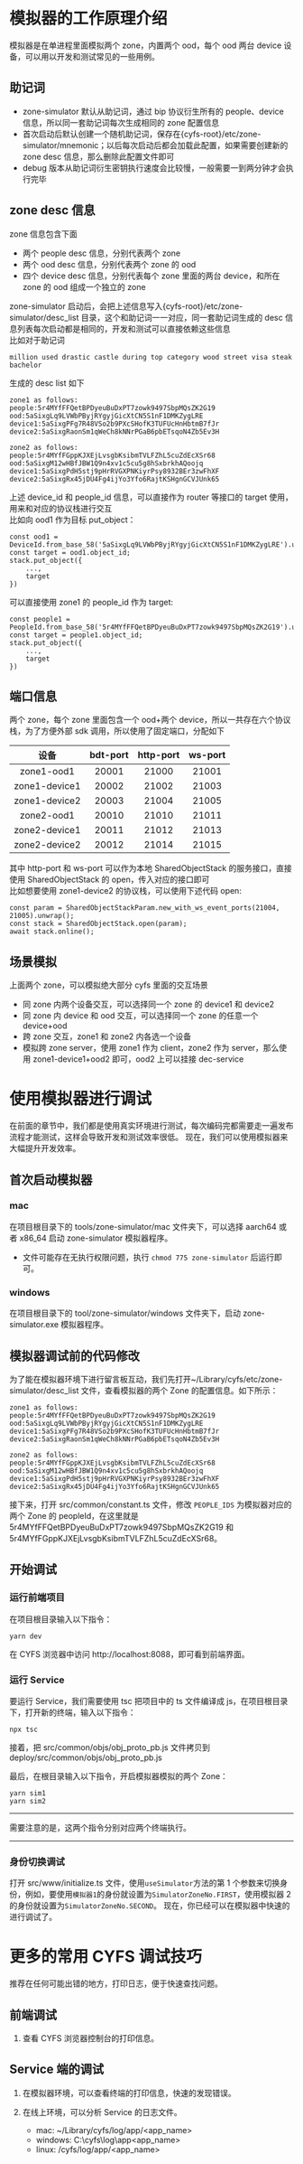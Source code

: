 # 模拟器的工作原理介绍

模拟器是在单进程里面模拟两个 zone，内置两个 ood，每个 ood 两台 device 设备，可以用以开发和测试常见的一些用例。

## 助记词

- zone-simulator 默认从助记词，通过 bip 协议衍生所有的 people、device 信息，所以同一套助记词每次生成相同的 zone 配置信息
- 首次启动后默认创建一个随机助记词，保存在{cyfs-root}/etc/zone-simulator/mnemonic；以后每次启动后都会加载此配置，如果需要创建新的 zone desc 信息，那么删除此配置文件即可
- debug 版本从助记词衍生密钥执行速度会比较慢，一般需要一到两分钟才会执行完毕

## zone desc 信息

zone 信息包含下面

- 两个 people desc 信息，分别代表两个 zone
- 两个 ood desc 信息，分别代表两个 zone 的 ood
- 四个 device desc 信息，分别代表每个 zone 里面的两台 device，和所在 zone 的 ood 组成一个独立的 zone

zone-simulator 启动后，会把上述信息写入{cyfs-root}/etc/zone-simulator/desc_list 目录，这个和助记词一一对应，同一套助记词生成的 desc 信息列表每次启动都是相同的，开发和测试可以直接依赖这些信息  
比如对于助记词

```
million used drastic castle during top category wood street visa steak bachelor
```

生成的 desc list 如下

```
zone1 as follows:
people:5r4MYfFFQetBPDyeuBuDxPT7zowk9497SbpMQsZK2G19
ood:5aSixgLq9LVWbPByjRYgyjGicXtCN5S1nF1DMKZygLRE
device1:5aSixgPFg7R48VSo2b9PXcSHofK3TUFUcHnHbtmB7fJr
device2:5aSixgRaonSm1qWeCh8kNNrPGaB6pbETsqoN4Zb5Ev3H

zone2 as follows:
people:5r4MYfFGppKJXEjLvsgbKsibmTVLFZhL5cuZdEcXSr68
ood:5aSixgM12wHBfJBW1Q9n4xv1c5cu5g8hSxbrkhAQoojq
device1:5aSixgPdH5stj9pHrRVGXPNKiyrPsy8932BEr3zwFhXF
device2:5aSixgRx45jDU4Fg4ijYo3Yfo6RajtKSHgnGCVJUnk65
```

上述 device_id 和 people_id 信息，可以直接作为 router 等接口的 target 使用，用来和对应的协议栈进行交互  
比如向 ood1 作为目标 put_object：

```
const ood1 = DeviceId.from_base_58('5aSixgLq9LVWbPByjRYgyjGicXtCN5S1nF1DMKZygLRE').unwrap();
const target = ood1.object_id;
stack.put_object({
    ...,
    target
})
```

可以直接使用 zone1 的 people_id 作为 target:

```
const people1 = PeopleId.from_base_58('5r4MYfFFQetBPDyeuBuDxPT7zowk9497SbpMQsZK2G19').unwrap();
const target = people1.object_id;
stack.put_object({
    ...,
    target
})
```

## 端口信息

两个 zone，每个 zone 里面包含一个 ood+两个 device，所以一共存在六个协议栈，为了方便外部 sdk 调用，所以使用了固定端口，分配如下

|     设备      | bdt-port | http-port | ws-port |
| :-----------: | :------: | :-------: | :-----: |
|  zone1-ood1   |  20001   |   21000   |  21001  |
| zone1-device1 |  20002   |   21002   |  21003  |
| zone1-device2 |  20003   |   21004   |  21005  |
|  zone2-ood1   |  20010   |   21010   |  21011  |
| zone2-device1 |  20011   |   21012   |  21013  |
| zone2-device2 |  20012   |   21014   |  21015  |

其中 http-port 和 ws-port 可以作为本地 SharedObjectStack 的服务接口，直接使用 SharedObjectStack 的 open，传入对应的接口即可  
比如想要使用 zone1-device2 的协议栈，可以使用下述代码 open:

```
const param = SharedObjectStackParam.new_with_ws_event_ports(21004, 21005).unwrap();
const stack = SharedObjectStack.open(param);
await stack.online();
```

## 场景模拟

上面两个 zone，可以模拟绝大部分 cyfs 里面的交互场景

- 同 zone 内两个设备交互，可以选择同一个 zone 的 device1 和 device2
- 同 zone 内 device 和 ood 交互，可以选择同一个 zone 的任意一个 device+ood
- 跨 zone 交互，zone1 和 zone2 内各选一个设备
- 模拟跨 zone server，使用 zone1 作为 client，zone2 作为 server，那么使用 zone1-device1+ood2 即可，ood2 上可以挂接 dec-service

# 使用模拟器进行调试

在前面的章节中，我们都是使用真实环境进行测试，每次编码完都需要走一遍发布流程才能测试，这样会导致开发和测试效率很低。
现在，我们可以使用模拟器来大幅提升开发效率。

## 首次启动模拟器

### mac

在项目根目录下的 tools/zone-simulator/mac 文件夹下，可以选择 aarch64 或者 x86_64 启动 zone-simulator 模拟器程序。

- 文件可能存在无执行权限问题，执行 `chmod 775 zone-simulator` 后运行即可。

### windows

在项目根目录下的 tool/zone-simulator/windows 文件夹下，启动 zone-simulator.exe 模拟器程序。

## 模拟器调试前的代码修改

为了能在模拟器环境下进行留言板互动，我们先打开~/Library/cyfs/etc/zone-simulator/desc_list 文件，查看模拟器的两个 Zone 的配置信息。如下所示：

```
zone1 as follows:
people:5r4MYfFFQetBPDyeuBuDxPT7zowk9497SbpMQsZK2G19
ood:5aSixgLq9LVWbPByjRYgyjGicXtCN5S1nF1DMKZygLRE
device1:5aSixgPFg7R48VSo2b9PXcSHofK3TUFUcHnHbtmB7fJr
device2:5aSixgRaonSm1qWeCh8kNNrPGaB6pbETsqoN4Zb5Ev3H

zone2 as follows:
people:5r4MYfFGppKJXEjLvsgbKsibmTVLFZhL5cuZdEcXSr68
ood:5aSixgM12wHBfJBW1Q9n4xv1c5cu5g8hSxbrkhAQoojq
device1:5aSixgPdH5stj9pHrRVGXPNKiyrPsy8932BEr3zwFhXF
device2:5aSixgRx45jDU4Fg4ijYo3Yfo6RajtKSHgnGCVJUnk65
```

接下来，打开 src/common/constant.ts 文件，修改 `PEOPLE_IDS` 为模拟器对应的两个 Zone 的 peopleId，在这里就是 5r4MYfFFQetBPDyeuBuDxPT7zowk9497SbpMQsZK2G19 和 5r4MYfFGppKJXEjLvsgbKsibmTVLFZhL5cuZdEcXSr68。

## 开始调试

### 运行前端项目

在项目根目录输入以下指令：

```shell
yarn dev
```

在 CYFS 浏览器中访问 http://localhost:8088，即可看到前端界面。

### 运行 Service

要运行 Service，我们需要使用 tsc 把项目中的 ts 文件编译成 js，在项目根目录下，打开新的终端，输入以下指令：

```shell
npx tsc
```

接着，把 src/common/objs/obj_proto_pb.js 文件拷贝到 deploy/src/common/objs/obj_proto_pb.js

最后，在根目录输入以下指令，开启模拟器模拟的两个 Zone：

```shell
yarn sim1
yarn sim2
```

---

需要注意的是，这两个指令分别对应两个终端执行。

---

### 身份切换调试

打开 src/www/initialize.ts 文件，使用`useSimulator`方法的第 1 个参数来切换身份，例如，要使用`模拟器1`的身份就设置为`SimulatorZoneNo.FIRST`，使用模拟器 2 的身份就设置为`SimulatorZoneNo.SECOND`。
现在，你已经可以在模拟器中快速的进行调试了。

# 更多的常用 CYFS 调试技巧

推荐在任何可能出错的地方，打印日志，便于快速查找问题。

## 前端调试

1. 查看 CYFS 浏览器控制台的打印信息。

## Service 端的调试

1. 在模拟器环境，可以查看终端的打印信息，快速的发现错误。

2. 在线上环境，可以分析 Service 的日志文件。

   - mac: ~/Library/cyfs/log/app/<app_name>
   - windows: C:\cyfs\log\app\<app_name>
   - linux: /cyfs/log/app/<app_name>
